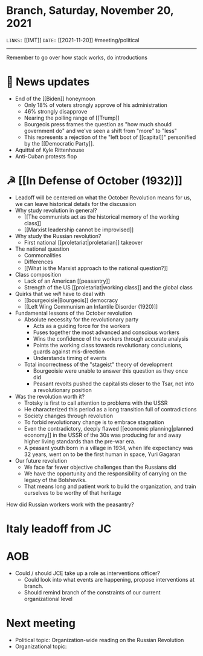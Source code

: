 # Branch, Saturday, November 20, 2021
`LINKS:` [[IMT]]
`DATE:` [[2021-11-20]]
#meeting/political 

---
Remember to go over how stack works, do introductions

# 📰 News updates
- End of the [[Biden]] honeymoon
	- Only 18% of voters strongly approve of his administration
	- 46% strongly disapprove
	- Nearing the polling range of [[Trump]]
	- Bourgeois press frames the question as "how much should government do" and we've seen a shift from "more" to "less"
	- This represents a rejection of the "left boot of [[capital]]" personified by the [[Democratic Party]]. 
- Aquittal of Kyle Rittenhouse
- Anti-Cuban protests flop

# ☭ [[In Defense of October (1932)]] 
- Leadoff will be centered on what the October Revolution means for us, we can leave historical details for the discussion 
- Why study revolution in general?
	- [[The communists act as the historical memory of the working class]]
	- [[Marxist leadership cannot be improvised]]
- Why study the Russian revolution?
	- First national [[proletariat|proletarian]] takeover
- The national question
	- Commonalities
	- Differences
	- [[What is the Marxist approach to the national question?]]
- Class composition
	- Lack of an American [[peasantry]]
	- Strength of the US [[proletariat|working class]] and the global class
- Quirks that we *will* have to deal with
	- [[bourgeoisie|Bourgeois]] democracy
	- [[Left Wing Communism an Infantile Disorder (1920)]]
- Fundamental lessons of the October revolution
	- Absolute necessity for the revolutionary party
		- Acts as a guiding force for the workers
		- Fuses together the most advanced and conscious workers
		- Wins the confidence of the workers through accurate analysis
		- Points the working class towards revolutionary conclusions, guards against mis-direction
		- Understands timing of events
	- Total incorrectness of the "stageist" theory of development
		- Bourgeoisie were unable to answer this question as they once did
		- Peasant revolts pushed the capitalists closer to the Tsar, not into a revolutionary position
- Was the revolution worth it?
	- Trotsky is first to call attention to problems with the USSR
	- He characterized this period as a long transition full of contradictions
	- Society changes through revolution
	- To forbid revolutionary change is to embrace stagnation
	- Even the contradictory, deeply flawed [[economic planning|planned economy]] in the USSR of the 30s was producing far and away higher living standards than the pre-war era. 
	- A peasant youth born in a village in 1934, when life expectancy was 32 years, went on to be the first human in space, Yuri Gagaran
- Our future revolution
	- We face far fewer objective challenges than the Russians did
	- We have the opportunity and the responsibility of carrying on the legacy of the Bolsheviks. 
	- That means long and patient work to build the organization, and train ourselves to be worthy of that heritage

How did Russian workers work with the peasantry?

# Italy leadoff from JC

# AOB
- Could / should JCE take up a role as interventions officer?
	- Could look into what events are happening, propose interventions at branch.
	- Should remind branch of the constraints of our current organizational level

# Next meeting 
- Political topic: Organization-wide reading on the Russian Revolution
- Organizational topic: